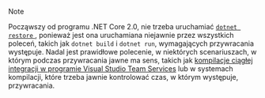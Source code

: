 > [!NOTE]
> Począwszy od programu .NET Core 2.0, nie trzeba uruchamiać [ `dotnet restore` ](~/docs/core/tools/dotnet-restore.md) , ponieważ jest ona uruchamiana niejawnie przez wszystkich poleceń, takich jak `dotnet build` i `dotnet run`, wymagających przywracania występuje. Nadal jest prawidłowe polecenie, w niektórych scenariuszach, w którym podczas przywracania jawne ma sens, takich jak [kompilacje ciągłej integracji w programie Visual Studio Team Services](/vsts/build-release/apps/aspnet/build-aspnet-core) lub w systemach kompilacji, które trzeba jawnie kontrolować czas, w którym występuje, przywracania.
